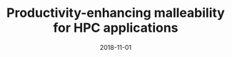 ---
title: "Productivity-enhancing malleability for HPC applications"
collection: publications
permalink: /publication/2018-11-01-Productivity-enhancing-malleability-for-HPC-applications
type: "workshop"
date: 2018-11-01
venue: '<em>27th International Conference on Parallel Architectures and Compilation Techniques (PACT18), ACM Student Research Competition (SRC)</em>'
citation: ' <strong>S. Iserte</strong>,  A. Peña, and  R. Mayo, &quot;Productivity-enhancing malleability for HPC applications.&quot; <em>27th International Conference on Parallel Architectures and Compilation Techniques (PACT18), ACM Student Research Competition (SRC)</em>, Nov. 2018.'
---
